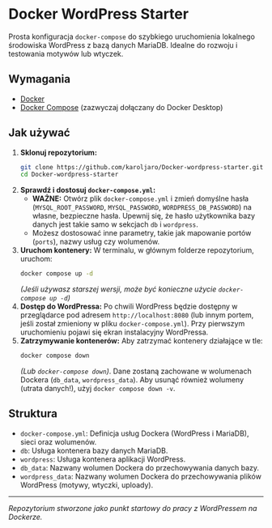 # Docker WordPress Starter

Prosta konfiguracja `docker-compose` do szybkiego uruchomienia lokalnego środowiska WordPress z bazą danych MariaDB. Idealne do rozwoju i testowania motywów lub wtyczek.

## Wymagania

*   [Docker](https://www.docker.com/get-started)
*   [Docker Compose](https://docs.docker.com/compose/install/) (zazwyczaj dołączany do Docker Desktop)

## Jak używać

1.  **Sklonuj repozytorium:**
    ```bash
    git clone https://github.com/karoljaro/Docker-wordpress-starter.git
    cd Docker-wordpress-starter
    ```
2.  **Sprawdź i dostosuj `docker-compose.yml`:**
    *   **WAŻNE:** Otwórz plik `docker-compose.yml` i zmień domyślne hasła (`MYSQL_ROOT_PASSWORD`, `MYSQL_PASSWORD`, `WORDPRESS_DB_PASSWORD`) na własne, bezpieczne hasła. Upewnij się, że hasło użytkownika bazy danych jest takie samo w sekcjach `db` i `wordpress`.
    *   Możesz dostosować inne parametry, takie jak mapowanie portów (`ports`), nazwy usług czy wolumenów.
3.  **Uruchom kontenery:**
    W terminalu, w głównym folderze repozytorium, uruchom:
    ```bash
    docker compose up -d
    ```
    *(Jeśli używasz starszej wersji, może być konieczne użycie `docker-compose up -d`)*
4.  **Dostęp do WordPressa:**
    Po chwili WordPress będzie dostępny w przeglądarce pod adresem `http://localhost:8080` (lub innym portem, jeśli został zmieniony w pliku `docker-compose.yml`). Przy pierwszym uruchomieniu pojawi się ekran instalacyjny WordPressa.
5.  **Zatrzymywanie kontenerów:**
    Aby zatrzymać kontenery działające w tle:
    ```bash
    docker compose down
    ```
    *(Lub `docker-compose down`)*. Dane zostaną zachowane w wolumenach Dockera (`db_data`, `wordpress_data`). Aby usunąć również wolumeny (utrata danych!), użyj `docker compose down -v`.

## Struktura

*   `docker-compose.yml`: Definicja usług Dockera (WordPress i MariaDB), sieci oraz wolumenów.
*   `db`: Usługa kontenera bazy danych MariaDB.
*   `wordpress`: Usługa kontenera aplikacji WordPress.
*   `db_data`: Nazwany wolumen Dockera do przechowywania danych bazy.
*   `wordpress_data`: Nazwany wolumen Dockera do przechowywania plików WordPress (motywy, wtyczki, uploady).

---

*Repozytorium stworzone jako punkt startowy do pracy z WordPressem na Dockerze.*
